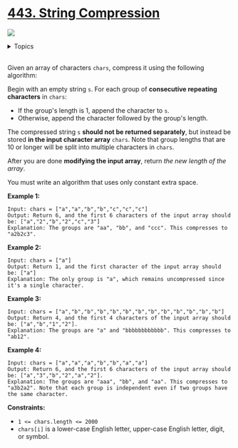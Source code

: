 # [443. String Compression](https://leetcode-cn.com/problems/string-compression/)

![](https://img.shields.io/badge/Difficulty-Medium-F8AF40.svg)

<details>
<summary>Topics</summary>

* [`Two Pointers`](https://leetcode.com/tag/two-pointers/)
* [`String`](https://leetcode.com/tag/string/)

</details>
<br />

Given an array of characters `chars`, compress it using the following algorithm:

Begin with an empty string `s`. For each group of **consecutive repeating characters** in `chars`:

 + If the group's length is 1, append the character to `s`.
 + Otherwise, append the character followed by the group's length.

The compressed string `s` **should not be returned separately**, but instead be stored **in the input character array** `chars`. Note that group lengths that are 10 or longer will be split into multiple characters in `chars`.

After you are done **modifying the input array**, return *the new length of the array*.

You must write an algorithm that uses only constant extra space.

**Example 1:**

```
Input: chars = ["a","a","b","b","c","c","c"]
Output: Return 6, and the first 6 characters of the input array should be: ["a","2","b","2","c","3"]
Explanation: The groups are "aa", "bb", and "ccc". This compresses to "a2b2c3".
```

**Example 2:**

```
Input: chars = ["a"]
Output: Return 1, and the first character of the input array should be: ["a"]
Explanation: The only group is "a", which remains uncompressed since it's a single character.
```

**Example 3:**

```
Input: chars = ["a","b","b","b","b","b","b","b","b","b","b","b","b"]
Output: Return 4, and the first 4 characters of the input array should be: ["a","b","1","2"].
Explanation: The groups are "a" and "bbbbbbbbbbbb". This compresses to "ab12".
```

**Example 4:**

```
Input: chars = ["a","a","a","b","b","a","a"]
Output: Return 6, and the first 6 characters of the input array should be: ["a","3","b","2","a","2"].
Explanation: The groups are "aaa", "bb", and "aa". This compresses to "a3b2a2". Note that each group is independent even if two groups have the same character.
```

**Constraints:**

 + `1 <= chars.length <= 2000`
 + `chars[i]` is a lower-case English letter, upper-case English letter, digit, or symbol.
